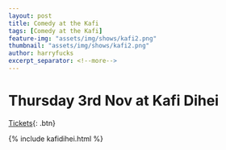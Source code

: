 ```yaml
---
layout: post
title: Comedy at the Kafi
tags: [Comedy at the Kafi]
feature-img: "assets/img/shows/kafi2.png"
thumbnail: "assets/img/shows/kafi2.png"
author: harryfucks
excerpt_separator: <!--more-->
---
```


# Thursday 3rd Nov at Kafi Dihei

[Tickets](https://bit.ly/iyf031122w){: .btn}

{% include kafidihei.html %}
